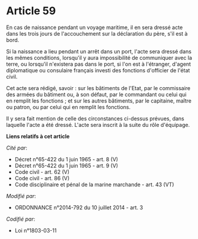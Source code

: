 # Article 59

En cas de naissance pendant un voyage maritime, il en sera dressé acte dans les trois jours de l'accouchement sur la
déclaration du père, s'il est à bord. 

Si la naissance a lieu pendant un arrêt dans un port, l'acte sera dressé dans les mêmes conditions, lorsqu'il y aura
impossibilité de communiquer avec la terre, ou lorsqu'il n'existera pas dans le port, si l'on est à l'étranger, d'agent
diplomatique ou consulaire français investi des fonctions d'officier de l'état civil. 

Cet acte sera rédigé, savoir : sur les bâtiments de l'Etat, par       le commissaire des armées du bâtiment ou, à son défaut,
par le commandant ou celui qui en remplit les fonctions ; et sur les autres bâtiments, par le capitaine, maître ou patron, ou
par celui qui en remplit les fonctions. 

Il y sera fait mention de celle des circonstances ci-dessus prévues, dans laquelle l'acte a été dressé. L'acte sera inscrit à
la suite du rôle d'équipage.

**Liens relatifs à cet article**

_Cité par_:

  - Décret n°65-422 du 1 juin 1965 - art. 8 (V)
  - Décret n°65-422 du 1 juin 1965 - art. 9 (V)
  - Code civil - art. 62 (V)
  - Code civil - art. 86 (V)
  - Code disciplinaire et pénal de la marine marchande - art. 43 (VT)

_Modifié par_:

  - ORDONNANCE n°2014-792 du 10 juillet 2014 - art. 3

_Codifié par_:

  - Loi n°1803-03-11
